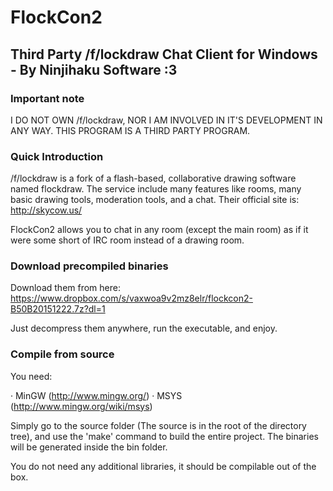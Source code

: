 # FlockCon2
## Third Party /f/lockdraw Chat Client for Windows - By Ninjihaku Software :3

### Important note

I DO NOT OWN /f/lockdraw, NOR I AM INVOLVED IN IT'S DEVELOPMENT IN ANY WAY. THIS PROGRAM
IS A THIRD PARTY PROGRAM.

### Quick Introduction
/f/lockdraw is a fork of a flash-based, collaborative drawing software named flockdraw.
The service include many features like rooms, many basic drawing tools, moderation tools,
and a chat. Their official site is: http://skycow.us/

FlockCon2 allows you to chat in any room (except the main room) as if it were some short
of IRC room instead of a drawing room.

### Download precompiled binaries

Download them from here: https://www.dropbox.com/s/vaxwoa9v2mz8elr/flockcon2-B50B20151222.7z?dl=1

Just decompress them anywhere, run the executable, and enjoy.

### Compile from source

You need:

· MinGW (http://www.mingw.org/)
· MSYS (http://www.mingw.org/wiki/msys)

Simply go to the source folder (The source is in the root of the directory tree), and use the
'make' command to build the entire project. The binaries will be generated inside the bin folder.

You do not need any additional libraries, it should be compilable out of the box.
